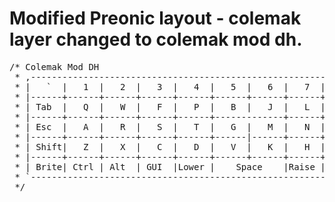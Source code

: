 # Modified Preonic layout - colemak layer changed to colemak mod dh.

<pre>
/* Colemak Mod DH
 * ,-----------------------------------------------------------------------------------.
 * |   `  |   1  |   2  |   3  |   4  |   5  |   6  |   7  |   8  |   9  |   0  | Bksp |
 * |------+------+------+------+------+------+------+------+------+------+------+------|
 * | Tab  |   Q  |   W  |   F  |   P  |   B  |   J  |   L  |   U  |   Y  |   ;  | Del  |
 * |------+------+------+------+------+-------------+------+------+------+------+------|
 * | Esc  |   A  |   R  |   S  |   T  |   G  |   M  |   N  |   E  |   I  |   O  |  "   |
 * |------+------+------+------+------+------|------+------+------+------+------+------|
 * | Shift|   Z  |   X  |   C  |   D  |   V  |   K  |   H  |   ,  |   .  |   /  |Enter |
 * |------+------+------+------+------+------+------+------+------+------+------+------|
 * | Brite| Ctrl | Alt  | GUI  |Lower |    Space    |Raise | Left | Down |  Up  |Right |
 * `-----------------------------------------------------------------------------------'
 */
</pre>
